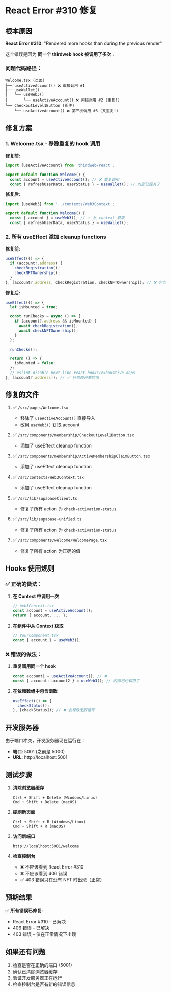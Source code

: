 # React Error #310 修复

## 根本原因

**React Error #310**: "Rendered more hooks than during the previous render"

这个错误是因为 **同一个 thirdweb hook 被调用了多次**：

### 问题代码路径：

```
Welcome.tsx (页面)
├── useActiveAccount() ❌ 直接调用 #1
├── useWallet()
│   └── useWeb3()
│       └── useActiveAccount() ❌ 间接调用 #2 (重复!)
└── CheckoutLevel1Button (组件)
    └── useActiveAccount() ❌ 第三次调用 #3 (又重复!)
```

## 修复方案

### 1. Welcome.tsx - 移除重复的 hook 调用

**修复前:**
```typescript
import {useActiveAccount} from 'thirdweb/react';

export default function Welcome() {
  const account = useActiveAccount(); // ❌ 重复调用
  const { refreshUserData, userStatus } = useWallet(); // 内部已经有了
```

**修复后:**
```typescript
import {useWeb3} from '../contexts/Web3Context';

export default function Welcome() {
  const { account } = useWeb3(); // ✅ 从 context 获取
  const { refreshUserData, userStatus } = useWallet();
```

### 2. 所有 useEffect 添加 cleanup functions

**修复前:**
```typescript
useEffect(() => {
  if (account?.address) {
    checkRegistration();
    checkNFTOwnership();
  }
}, [account?.address, checkRegistration, checkNFTOwnership]); // ❌ 包含函数引用
```

**修复后:**
```typescript
useEffect(() => {
  let isMounted = true;

  const runChecks = async () => {
    if (account?.address && isMounted) {
      await checkRegistration();
      await checkNFTOwnership();
    }
  };

  runChecks();

  return () => {
    isMounted = false;
  };
  // eslint-disable-next-line react-hooks/exhaustive-deps
}, [account?.address]); // ✅ 只依赖必要的值
```

## 修复的文件

1. ✅ `/src/pages/Welcome.tsx`
   - 移除了 `useActiveAccount()` 直接导入
   - 改用 `useWeb3()` 获取 account

2. ✅ `/src/components/membership/CheckoutLevel1Button.tsx`
   - 添加了 useEffect cleanup function

3. ✅ `/src/components/membership/ActiveMembershipClaimButton.tsx`
   - 添加了 useEffect cleanup function

4. ✅ `/src/contexts/Web3Context.tsx`
   - 添加了 useEffect cleanup function

5. ✅ `/src/lib/supabaseClient.ts`
   - 修复了所有 action 为 `check-activation-status`

6. ✅ `/src/lib/supabase-unified.ts`
   - 修复了所有 action 为 `check-activation-status`

7. ✅ `/src/components/welcome/WelcomePage.tsx`
   - 修复了所有 action 为正确的值

## Hooks 使用规则

### ✅ 正确的做法：

1. **在 Context 中调用一次**
   ```typescript
   // Web3Context.tsx
   const account = useActiveAccount();
   return { account, ... };
   ```

2. **在组件中从 Context 获取**
   ```typescript
   // YourComponent.tsx
   const { account } = useWeb3();
   ```

### ❌ 错误的做法：

1. **重复调用同一个 hook**
   ```typescript
   const account1 = useActiveAccount(); // ❌
   const { account: account2 } = useWeb3(); // 内部已经调用了
   ```

2. **在依赖数组中包含函数**
   ```typescript
   useEffect(() => {
     checkStatus();
   }, [checkStatus]); // ❌ 会导致无限循环
   ```

## 开发服务器

由于端口冲突，开发服务器现在运行在：
- **端口**: 5001 (之前是 5000)
- **URL**: http://localhost:5001

## 测试步骤

1. **清除浏览器缓存**
   ```
   Ctrl + Shift + Delete (Windows/Linux)
   Cmd + Shift + Delete (macOS)
   ```

2. **硬刷新页面**
   ```
   Ctrl + Shift + R (Windows/Linux)
   Cmd + Shift + R (macOS)
   ```

3. **访问新端口**
   ```
   http://localhost:5001/welcome
   ```

4. **检查控制台**
   - ❌ 不应该看到 React Error #310
   - ❌ 不应该看到 406 错误
   - ✅ 403 错误只在没有 NFT 时出现（正常）

## 预期结果

✅ **所有错误已修复**:
- React Error #310 - 已解决
- 406 错误 - 已解决
- 403 错误 - 仅在正常情况下出现

## 如果还有问题

1. 检查是否在正确的端口 (5001)
2. 确认已清除浏览器缓存
3. 验证开发服务器正在运行
4. 检查控制台是否有新的错误信息
